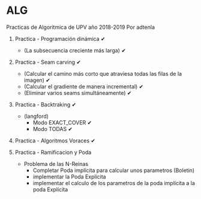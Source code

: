 # ALG
Practicas de Algoritmica de UPV año 2018-2019 Por adtenla

1. Practica - Programación dinámica ✔
   - (La subsecuencia creciente más larga) ✔ 

2. Practica - Seam carving ✔
   - (Calcular el camino más corto que atraviesa todas las filas de la imagen) ✔ 
   - (Calcular el gradiente de manera incremental) ✔ 
   - (Eliminar varios seams simultáneamente) ✔ 

3. Practica - Backtraking ✔ 
   - (langford)
     - Modo EXACT_COVER ✔ 
     - Modo TODAS ✔ 

4. Practica - Algoritmos Voraces ✔ 

5. Practica - Ramificacion y Poda
   - Problema de las N-Reinas
     - Completar Poda implícita para calcular unos parametros (Boletin)
     - implementar la Poda Explícita
     - implementar el calculo de los parametros de la poda implícita a la poda Explícita
